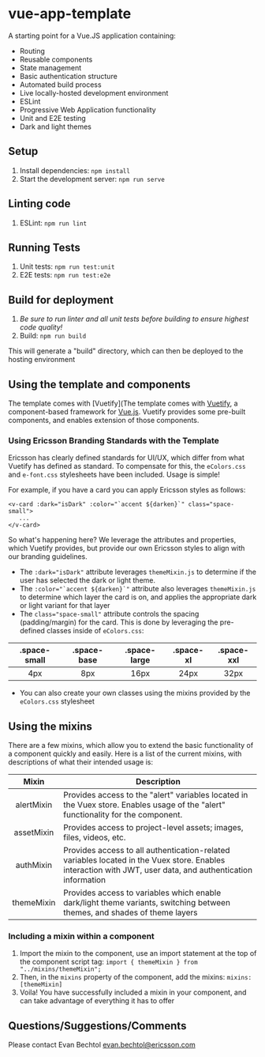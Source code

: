 # vue-app-template
A starting point for a Vue.JS application containing:
  - Routing
  - Reusable components
  - State management
  - Basic authentication structure
  - Automated build process
  - Live locally-hosted development environment
  - ESLint
  - Progressive Web Application functionality
  - Unit and E2E testing
  - Dark and light themes
  
## Setup
  1. Install dependencies: `npm install`
  2. Start the development server: `npm run serve`
 
## Linting code
  1. ESLint: `npm run lint`

## Running Tests
  1. Unit tests: `npm run test:unit`
  2. E2E tests: `npm run test:e2e`
 
## Build for deployment
  1. *Be sure to run linter and all unit tests before building to ensure highest code quality!*
  2. Build: `npm run build`
 
 This will generate a "build" directory, which can then be deployed to the hosting environment
 
## Using the template and components
The template comes with [Vuetify](The template comes with [Vuetify](https://vuetifyjs.com/en/), a component-based framework
for [Vue.js](https://vuejs.org/). Vuetify provides some pre-built components, and enables extension of those components.

### Using Ericsson Branding Standards with the Template
  Ericsson has clearly defined standards for UI/UX, which differ from what Vuetify has defined as standard. To compensate
  for this, the `eColors.css` and `e-font.css` stylesheets have been included. Usage is simple!
  
  For example, if you have a card you can apply Ericsson styles as follows:
  ```
  <v-card :dark="isDark" :color="`accent ${darken}`" class="space-small">
     ...
  </v-card>
   ```
  
  So what's happening here? We leverage the attributes and properties, which Vuetify provides, but provide our own Ericsson
  styles to align with our branding guidelines.
  - The `:dark="isDark"` attribute leverages `themeMixin.js` to determine if the user has selected the dark or light
      theme.
  - The ```:color="`accent ${darken}`"``` attribute also leverages `themeMixin.js` to determine which layer the card is
      on, and applies the appropriate dark or light variant for that layer
  - The `class="space-small"` attribute controls the spacing (padding/margin) for the card. This is done by leveraging the
      pre-defined classes inside of `eColors.css`:
      
| .space-small   |  .space-base   |  .space-large   |  .space-xl   |  .space-xxl   |
|:-------------: |:-------------: |:--------------: |:-----------: |:------------: |
|     4px        |     8px        |     16px        |    24px      |    32px       |
   
  - You can also create your own classes using the mixins provided by the `eColors.css` stylesheet
      
## Using the mixins
There are a few mixins, which allow you to extend the basic functionality of a component quickly and easily.
Here is a list of the current mixins, with descriptions of what their intended usage is:
      
|    Mixin   | Description                                                                                                                                                |
|:----------:|------------------------------------------------------------------------------------------------------------------------------------------------------------|
| alertMixin | Provides access to the "alert" variables located in the Vuex store. Enables usage of the "alert" functionality for the component.                          |
| assetMixin | Provides access to project-level assets; images, files, videos, etc.                                                                                       |
| authMixin  | Provides access to all authentication-related variables located in the Vuex store. Enables interaction with JWT, user data, and authentication information |
| themeMixin | Provides access to variables which enable dark/light theme variants, switching between themes, and shades of theme layers                                  |
       
### Including a mixin within a component
   1. Import the mixin to the  component, use an import statement at the top of the component script tag: 
      `import { themeMixin } from "../mixins/themeMixin";`
   2. Then, in the `mixins` property of the component, add the mixins: `mixins: [themeMixin]` 
   3. Voila! You have successfully included a mixin in your component, and can take advantage of everything it has to offer      
        
## Questions/Suggestions/Comments
Please contact Evan Bechtol <evan.bechtol@ericsson.com>
